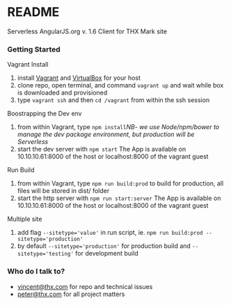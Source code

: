 README
======

Serverless AngularJS.org v. 1.6 Client for THX Mark site

### Getting Started

Vagrant Install

1.	install [Vagrant](vagrantup.com) and [VirtualBox](https://www.virtualbox.org/wiki/Downloads) for your host
2.	clone repo, open terminal, and command `vagrant up` and wait while box is downloaded and provisioned
3.	type `vagrant ssh` and then `cd /vagrant` from within the ssh session

Boostrapping the Dev env

1.	from within Vagrant, type `npm install`*NB- we use Node/npm/bower to manage the dev package environment, but production will be Serverless*
2.	start the dev server with `npm start` The App is available on 10.10.10.61:8000 of the host or localhost:8000 of the vagrant guest

Run Build

1. from within Vagrant, type `npm run build:prod` to build for production, all files will be stored in dist/ folder
2. start the http server with `npm run start:server` The App is available on 10.10.10.61:8000 of the host or localhost:8000 of the vagrant guest

Multiple site

1. add flag `--sitetype='value'` in run script, ie. `npm run build:prod --sitetype='production'`
2. by default `--sitetype='production'` for production build and `--sitetype='testing'` for development build


### Who do I talk to?

-	vincent@thx.com for repo and technical issues
-	peter@thx.com for all project matters
